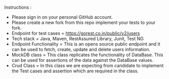 Instructions : 
- Please sign in on your personal GitHub account.
- Please create a new fork from this repo implement your tests to your fork.
- Endpoint for test cases = https://gorest.co.in/public/v2/users
- Tech stack = Java, Maven, RestAssured Library, Junit, Test NG
- Endpoint Functionality = This is an opens source public endpoint and it can be used to fetch, create, update and delete users information.
- MockDB class = This class replicates the functionality of DataBase. This can be used for assertions of the data against the DataBase values.
- Crud Class = In this class we are expecting from candidate to implement the Test cases and assertion  which are required in the class.
